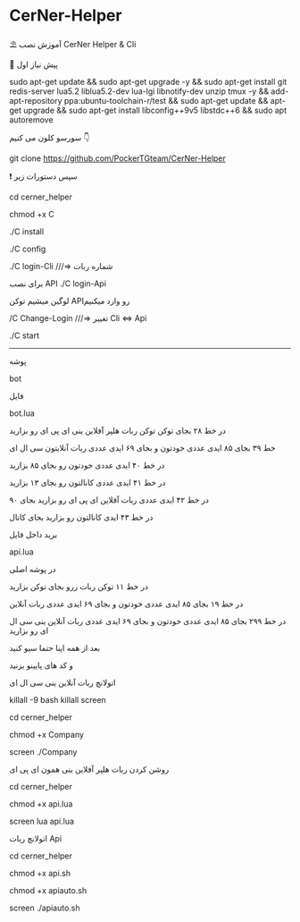 # CerNer-Helper
⛱ آموزش نصب 
CerNer Helper & Cli


🚧 پیش نیاز اول

sudo apt-get update && sudo apt-get upgrade -y && sudo apt-get install git redis-server lua5.2 liblua5.2-dev lua-lgi libnotify-dev unzip tmux -y && add-apt-repository ppa:ubuntu-toolchain-r/test && sudo apt-get update && apt-get upgrade && sudo apt-get install libconfig++9v5 libstdc++6 && sudo apt autoremove

سورسو کلون می کنیم 👇

git clone https://github.com/PockerTGteam/CerNer-Helper

❗️ سپس دستورات زیر
 
cd cerner_helper

chmod +x C

./C install

./C config
 
./C login-Cli ///=> شماره ربات

برای نصب API
./C login-Api

لوگین میشیم توکن APIرو وارد میکنیم

/C Change-Login ///=> تغییر Cli <=> Api

./C start
_______
پوشه

bot

فایل

bot.lua

در خط ۲۸ بجای توکن توکن ربات هلپر آفلاین ینی ای پی ای رو بزارید

خط ۳۹ بجای ۸۵ ایدی عددی خودتون و بجای ۶۹ ایدی عددی ربات آنلایتون سی ال ای

در خط ۴۰ ایدی عددی خودتون رو بجای ۸۵ بزارید

در خط ۴۱ ایدی عددی کانالتون رو بجای ۱۳ بزارید

در خط ۴۲ ایدی عددی ربات آفلاین ای پی ای رو بزارید بجای ۹۰

در خط ۴۳ ایدی کانالتون رو بزارید بجای کانال

برید داخل فایل

api.lua

در پوشه اصلی

در خط ۱۱ توکن ربات ررو بجای توکن بزارید

در خط ۱۹ بجای ۸۵ ایدی عددی خودتون و بجای ۶۹ ایدی عددی ربات آنلاین

در خط ۲۹۹ بجای ۸۵ ایدی عددی خودتون و بجای ۶۹ ایدی عددی ربات آنلاین ینی سی ال ای رو بزارید

بعد از همه اینا حتما سیو کنید

و کد های پایینو بزنید

اتولانچ ربات آنلاین ینی سی ال ای

killall -9 bash
 killall screen

cd cerner_helper

chmod +x Company

screen ./Company

روشن کردن ربات هلپر آفلاین ینی همون ای پی ای

cd cerner_helper

chmod +x api.lua

screen lua api.lua

اتولانچ ربات Api

cd cerner_helper

chmod +x api.sh

chmod +x apiauto.sh

screen ./apiauto.sh
